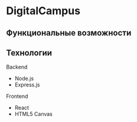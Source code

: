 # DigitalCampus


## Функциональные возможности

## Технологии
Backend
- Node.js
- Express.js

Frontend
- React
- HTML5 Canvas
